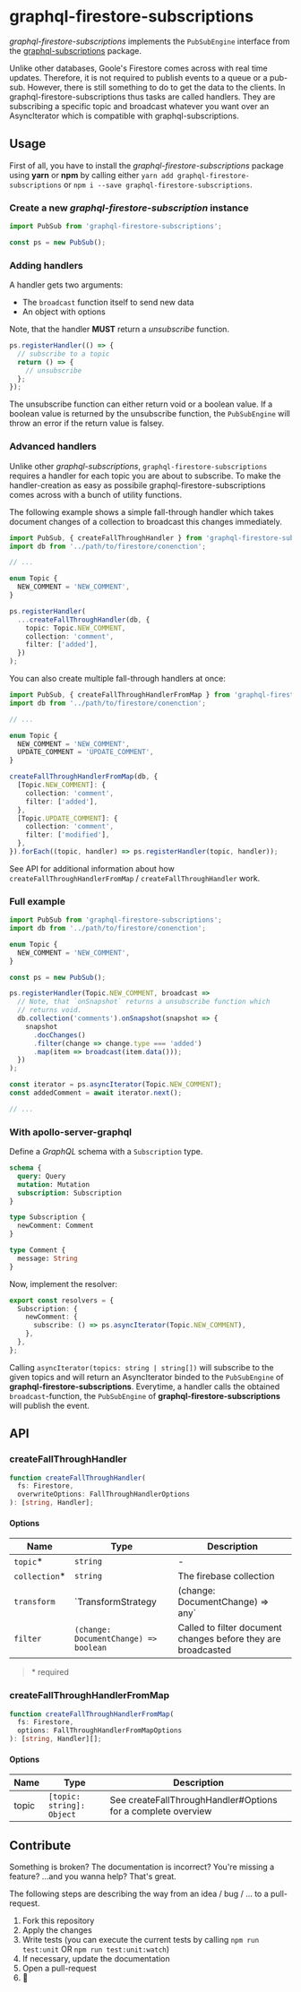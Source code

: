 # graphql-firestore-subscriptions

_graphql-firestore-subscriptions_ implements the `PubSubEngine` interface from the [graphql-subscriptions](https://github.com/apollographql/graphql-subscriptions) package.

Unlike other databases, Goole's Firestore comes across with real time updates. Therefore, it is not required to publish events to a queue or a pub-sub.
However, there is still something to do to get the data to the clients. In graphql-firestore-subscriptions thus tasks are called handlers. They are subscribing a specific topic and broadcast whatever you want over an AsyncIterator which is compatible with graphql-subscriptions.

## Usage

First of all, you have to install the _graphql-firestore-subscriptions_ package using **yarn** or **npm** by calling either `yarn add graphql-firestore-subscriptions` or `npm i --save graphql-firestore-subscriptions`.

### Create a new _graphql-firestore-subscription_ instance

```typescript
import PubSub from 'graphql-firestore-subscriptions';

const ps = new PubSub();
```

### Adding handlers

A handler gets two arguments:

- The `broadcast` function itself to send new data
- An object with options

Note, that the handler **MUST** return a _unsubscribe_ function.

```typescript
ps.registerHandler(() => {
  // subscribe to a topic
  return () => {
    // unsubscribe
  };
});
```

The unsubscribe function can either return void or a boolean value. If a boolean value is returned by the unsubscribe function, the `PubSubEngine` will throw an error if the return value is falsey.

### Advanced handlers

Unlike other _graphql-subscriptions_, `graphql-firestore-subscriptions` requires a handler for each topic you are about to subscribe.
To make the handler-creation as easy as possibile graphql-firestore-subscriptions comes across with a bunch of utility functions.

The following example shows a simple fall-through handler which takes document changes of a collection to broadcast this changes immediately.

```typescript
import PubSub, { createFallThroughHandler } from 'graphql-firestore-subscriptions';
import db from '../path/to/firestore/conenction';

// ...

enum Topic {
  NEW_COMMENT = 'NEW_COMMENT',
}

ps.registerHandler(
  ...createFallThroughHandler(db, {
    topic: Topic.NEW_COMMENT,
    collection: 'comment',
    filter: ['added'],
  })
);
```

You can also create multiple fall-through handlers at once:

```typescript
import PubSub, { createFallThroughHandlerFromMap } from 'graphql-firestore-subscriptions';
import db from '../path/to/firestore/conenction';

// ...

enum Topic {
  NEW_COMMENT = 'NEW_COMMENT',
  UPDATE_COMMENT = 'UPDATE_COMMENT',
}

createFallThroughHandlerFromMap(db, {
  [Topic.NEW_COMMENT]: {
    collection: 'comment',
    filter: ['added'],
  },
  [Topic.UPDATE_COMMENT]: {
    collection: 'comment',
    filter: ['modified'],
  },
}).forEach((topic, handler) => ps.registerHandler(topic, handler));
```

See API for additional information about how `createFallThroughHandlerFromMap` / `createFallThroughHandler` work.

### Full example

```typescript
import PubSub from 'graphql-firestore-subscriptions';
import db from '../path/to/firestore/conenction';

enum Topic {
  NEW_COMMENT = 'NEW_COMMENT',
}

const ps = new PubSub();

ps.registerHandler(Topic.NEW_COMMENT, broadcast =>
  // Note, that `onSnapshot` returns a unsubscribe function which
  // returns void.
  db.collection('comments').onSnapshot(snapshot => {
    snapshot
      .docChanges()
      .filter(change => change.type === 'added')
      .map(item => broadcast(item.data()));
  })
);

const iterator = ps.asyncIterator(Topic.NEW_COMMENT);
const addedComment = await iterator.next();

// ...
```

### With apollo-server-graphql

Define a _GraphQL_ schema with a `Subscription` type.

```graphql
schema {
  query: Query
  mutation: Mutation
  subscription: Subscription
}

type Subscription {
  newComment: Comment
}

type Comment {
  message: String
}
```

Now, implement the resolver:

```typescript
export const resolvers = {
  Subscription: {
    newComment: {
      subscribe: () => ps.asyncIterator(Topic.NEW_COMMENT),
    },
  },
};
```

Calling `asyncIterator(topics: string | string[])` will subscribe to the given topics and will return an AsyncIterator binded to the `PubSubEngine` of **graphql-firestore-subscriptions**.
Everytime, a handler calls the obtained `broadcast`-function, the `PubSubEngine` of **graphql-firestore-subscriptions** will publish the event.

## API

### createFallThroughHandler

```typescript
function createFallThroughHandler(
  fs: Firestore,
  overwriteOptions: FallThroughHandlerOptions
): [string, Handler];
```

#### Options

| Name           | Type                                                  | Description                                                   |
| -------------- | ----------------------------------------------------- | ------------------------------------------------------------- |
| `topic`\*      | `string`                                              | -                                                             |
| `collection`\* | `string`                                              | The firebase collection                                       |
| `transform`    | `TransformStrategy | (change: DocumentChange) => any` | Called to transform the broadcast-payload                     |
| `filter`       | `(change: DocumentChange) => boolean`                 | Called to filter document changes before they are broadcasted |

> \* required

### createFallThroughHandlerFromMap

```typescript
function createFallThroughHandlerFromMap(
  fs: Firestore,
  options: FallThroughHandlerFromMapOptions
): [string, Handler][];
```

#### Options

| Name  | Type                      | Description                                                  |
| ----- | ------------------------- | ------------------------------------------------------------ |
| topic | `[topic: string]: Object` | See createFallThroughHandler#Options for a complete overview |

## Contribute

Something is broken? The documentation is incorrect? You're missing a feature? ...and you wanna help? That's great.

The following steps are describing the way from an idea / bug / ... to a pull-request.

1. Fork this repository
1. Apply the changes
1. Write tests (you can execute the current tests by calling `npm run test:unit` OR `npm run test:unit:watch`)
1. If necessary, update the documentation
1. Open a pull-request
1. :tada:
